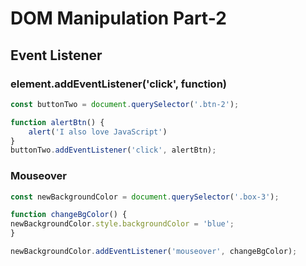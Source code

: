 # DOM Manipulation Part-2
## Event Listener

### element.addEventListener('click', function)
```javascript
const buttonTwo = document.querySelector('.btn-2');

function alertBtn() {
    alert('I also love JavaScript')
}
buttonTwo.addEventListener('click', alertBtn);
```
### Mouseover
```javascript
const newBackgroundColor = document.querySelector('.box-3');

function changeBgColor() {
newBackgroundColor.style.backgroundColor = 'blue';
}

newBackgroundColor.addEventListener('mouseover', changeBgColor);
```



